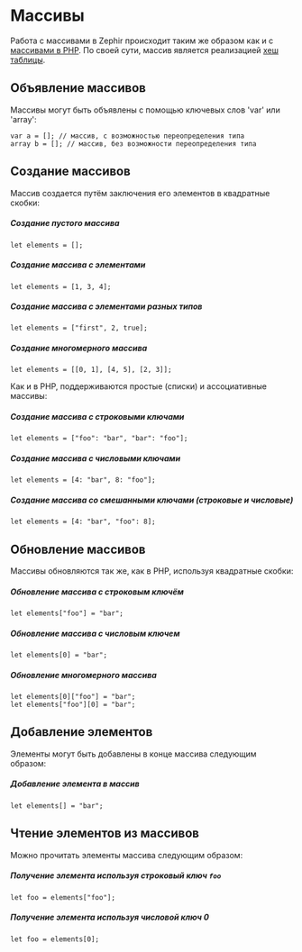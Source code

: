 # Массивы

Работа с массивами в Zephir происходит таким же образом как и с [массивами в PHP](http://www.php.net/manual/en/language.types.array.php). По своей сути, массив является реализацией [хеш таблицы](http://en.wikipedia.org/wiki/Hash_table).

<a name='declaring-array-variables'></a>

## Объявление массивов

Массивы могут быть объявлены с помощью ключевых слов 'var' или 'array':

    var a = []; // массив, с возможностью переопределения типа
    array b = []; // массив, без возможности переопределения типа
    

<a name='creating-arrays'></a>

## Создание массивов

Массив создается путём заключения его элементов в квадратные скобки:

##### Создание пустого массива

    let elements = [];
    

##### Создание массива с элементами

    let elements = [1, 3, 4];
    

##### Создание массива с элементами разных типов

    let elements = ["first", 2, true];
    

##### Создание многомерного массива

    let elements = [[0, 1], [4, 5], [2, 3]];
    

Как и в PHP, поддерживаются простые (списки) и ассоциативные массивы:

##### Создание массива с строковыми ключами

    let elements = ["foo": "bar", "bar": "foo"];
    

##### Создание массива с числовыми ключами

    let elements = [4: "bar", 8: "foo"];
    

##### Создание массива со смешанными ключами (строковые и числовые)

    let elements = [4: "bar", "foo": 8];
    

<a name='updating-arrays'></a>

## Обновление массивов

Массивы обновляются так же, как в PHP, используя квадратные скобки:

##### Обновление массива с строковым ключём

    let elements["foo"] = "bar";
    

##### Обновление массива с числовым ключем

    let elements[0] = "bar";
    

##### Обновление многомерного массива

    let elements[0]["foo"] = "bar";
    let elements["foo"][0] = "bar";
    

<a name='appending-elements'></a>

## Добавление элементов

Элементы могут быть добавлены в конце массива следующим образом:

##### Добавление элемента в массив

    let elements[] = "bar";
    

<a name='reading-elements-from-arrays'></a>

## Чтение элементов из массивов

Можно прочитать элементы массива следующим образом:

##### Получение элемента используя строковый ключ `foo`

    let foo = elements["foo"];
    

##### Получение элемента используя числовой ключ 0

    let foo = elements[0];